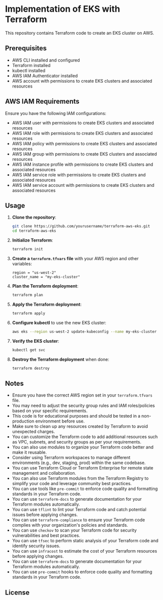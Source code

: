 # Implementation of EKS with Terraform

This repository contains Terraform code to create an EKS cluster on AWS.

## Prerequisites

- AWS CLI installed and configured
- Terraform installed
- kubectl installed
- AWS IAM Authenticator installed
- AWS account with permissions to create EKS clusters and associated resources

## AWS IAM Requirements

Ensure you have the following IAM configurations:

- AWS IAM user with permissions to create EKS clusters and associated resources
- AWS IAM role with permissions to create EKS clusters and associated resources
- AWS IAM policy with permissions to create EKS clusters and associated resources
- AWS IAM group with permissions to create EKS clusters and associated resources
- AWS IAM instance profile with permissions to create EKS clusters and associated resources
- AWS IAM service role with permissions to create EKS clusters and associated resources
- AWS IAM service account with permissions to create EKS clusters and associated resources

## Usage

1. **Clone the repository**:
   ```sh
   git clone https://github.com/yourusername/terraform-aws-eks.git
   cd terraform-aws-eks
    ```
2. **Initialize Terraform**:

    ```sh
    terraform init
    ```
3. **Create a `terraform.tfvars` file** with your AWS region and other variables:
    ```hcl
    region = "us-west-2"
    cluster_name = "my-eks-cluster"
   ```
4. **Plan the Terraform deployment**:
    ```sh
    terraform plan
    ```
5. **Apply the Terraform deployment**:
    ```sh
    terraform apply
    ```
6. **Configure kubectl** to use the new EKS cluster:
    ```sh
    aws eks --region us-west-2 update-kubeconfig --name my-eks-cluster
    ```
7. **Verify the EKS cluster**:
    ```sh
    kubectl get svc
    ```
8. **Destroy the Terraform deployment** when done:
    ```sh
    terraform destroy
    ```
## Notes
- Ensure you have the correct AWS region set in your `terraform.tfvars` file.
- You may need to adjust the security group rules and IAM roles/policies based on your specific requirements.
- This code is for educational purposes and should be tested in a non-production environment before use.
- Make sure to clean up any resources created by Terraform to avoid unexpected charges.
- You can customize the Terraform code to add additional resources such as VPC, subnets, and security groups as per your requirements.
- You can also use modules to organize your Terraform code better and make it reusable.
- Consider using Terraform workspaces to manage different environments (e.g., dev, staging, prod) within the same codebase.
- You can use Terraform Cloud or Terraform Enterprise for remote state management and collaboration.
- You can also use Terraform modules from the Terraform Registry to simplify your code and leverage community best practices.
- You can use tools like `pre-commit` to enforce code quality and formatting standards in your Terraform code.
- You can use `terraform-docs` to generate documentation for your Terraform modules automatically.
- You can use `tflint` to lint your Terraform code and catch potential issues before applying changes.
- You can use `terraform-compliance` to ensure your Terraform code complies with your organization's policies and standards.
- You can use `checkov` to scan your Terraform code for security vulnerabilities and best practices.
- You can use `tfsec` to perform static analysis of your Terraform code and identify security issues.
- You can use `infracost` to estimate the cost of your Terraform resources before applying changes.
- You can use `terraform-docs` to generate documentation for your Terraform modules automatically.
- You can use `pre-commit` hooks to enforce code quality and formatting standards in your Terraform code.

## License

